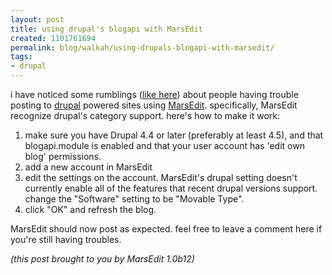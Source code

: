 ```yaml
---
layout: post
title: using drupal's blogapi with MarsEdit
created: 1101761694
permalink: blog/walkah/using-drupals-blogapi-with-marsedit/
tags:
- drupal
---
```

<p>i have noticed some rumblings (<a href="http://drupal.org/node/6195#comment-16529">like here</a>) about people having trouble posting to <a href="ttp://drupal.org/">drupal</a> powered sites using <a href="http://ranchero.com/marsedit/">MarsEdit</a>. specifically, MarsEdit recognize drupal's category support. here's how to make it work:</p>
<ol>
<li>make sure you have Drupal 4.4 or later (preferably at least 4.5), and that blogapi.module is enabled and that your user account has 'edit own blog' permissions.</li>
<li>add a new account in MarsEdit</li>
<li>edit the settings on the account. MarsEdit's drupal setting doesn't currently enable all of the features that recent drupal versions support. change the "Software" setting to be "Movable Type".</li>
<li>click "OK" and refresh the blog.</li>
</ol>
<p>MarsEdit should now post as expected. feel free to leave a comment here if you're still having troubles.</p>
<p><em>(this post brought to you by MarsEdit 1.0b12)</em></p>
